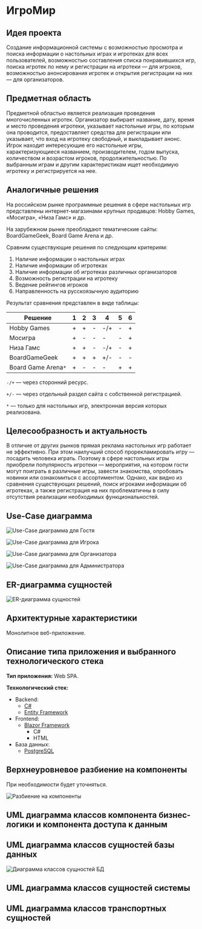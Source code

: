 # ИгроМир

## Идея проекта

Создание информационной системы с возможностью просмотра и поиска информации о
настольных играх и игротеках для всех пользователей, возможностью составления
списка понравившихся игр, поиска игротек по нему и регистрации на игротеки —
для игроков, возможностью анонсирования игротек и открытия регистрации на них
— для организаторов.


## Предметная область

Предметной областью является реализация проведения многочисленных игротек.
Организатор выбирает название, дату, время и место проведения игротеки,
указывает настольные игры, по которым она проводится, предоставляет средства для
регистрации или указывает, что вход на игротеку свободный, и выкладывает анонс.
Игрок находит интересующие его настольные игры, характеризующиеся названием,
производителем, годом выпуска, количеством и возрастом игроков,
продолжительностью. По выбранным играм и другим характеристикам ищет необходимую
игротеку и регистрируется на нее.

## Аналогичные решения

На российском рынке программные решения в сфере настольных игр
представлены интернет-магазинами крупных продавцов: Hobby Games,
«Мосигра», «Низа Гамс» и др.

На зарубежном рынке преобладают тематические сайты: BoardGameGeek, Board Game
Arena и др.

Сравним существующие решения по следующим критериям:

1. Наличие информации о настольных играх
2. Наличие информации об игротеках
3. Наличие информации об игротеках различных организаторов
4. Возможность регистрации на игротеку
5. Ведение рейтингов игроков
6. Направленность на русскоязычную аудиторию

Результат сравнения представлен в виде таблицы:

|Решение|1|2|3|4|5|6|
|-------|-|-|-|-|-|-|
|Hobby Games|+|+|-|-/+|-|+|
|Мосигра|+|-|-|-|-|+|
|Низа Гамс|+|+|-|-/+|-|+|
|BoardGameGeek|+|+|+|+/-|-|-|
|Board Game Arena`*`|+|-|-|-|+|+|

`-/+` — через сторонний ресурс.

`+/-` — через отдельный раздел сайта с собственной регистрацией.

`*` — только для настольных игр, электронная версия которых реализована.


## Целесообразность и актуальность

В отличие от других рынков прямая реклама настольных игр работает не эффективно.
При этом наилучший способ прорекламировать игру — посадить человека играть.
Поэтому в сфере настольных игры приобрели популярность игротеки — мероприятия,
на котором гости могут поиграть в различные игры, завести знакомства, опробовать
новинки или ознакомиться с ассортиментом. Однако, как видно из сравнения
существующих решений, поиск игроками информации об игротеках, а также
регистрация на них проблематичны в силу отсутствия реализации необходимых
функциональностей.


## Use-Case диаграмма

![Use-Case диаграмма для Гостя](./docs/img/Guest.svg)

![Use-Case диаграмма для Игрока](./docs/img/Player.svg)

![Use-Case диаграмма для Организатора](./docs/img/Organizer.svg)

![Use-Case диаграмма для Администратора](./docs/img/Admin.svg)


## ER-диаграмма сущностей

![ER-диаграмма сущностей](./docs/img/ER.svg)


## Архитектурные характеристики

Монолитное веб-приложение.


## Описание типа приложения и выбранного технологического стека

**Тип приложения:** Web SPA.

**Технологический стек:**

* Backend:
    * [C#](https://docs.microsoft.com/ru-ru/dotnet/csharp/)
    * [Entity Framework](https://docs.microsoft.com/ru-ru/ef/)
* Frontend:
    * [Blazor Framework](https://dotnet.microsoft.com/en-us/apps/aspnet/web-apps/blazor)
        * C#
        * HTML
* База данных:
    * [PostgreSQL](https://www.postgresql.org/)

## Верхнеуровневое разбиение на компоненты

При необходимости будет уточняться.

![Разбиение на компоненты](./docs/img/Components.svg)

## UML диаграмма классов компонента бизнес-логики и компонента доступа к данным

<!---![Диаграмма классов компонентов БЛ и ДкД](./docs/img/DB-Entities.svg)--->

## UML диаграмма классов сущностей базы данных

![Диаграмма классов сущностей БД](./docs/img/DB-Entities.svg)

## UML диаграмма классов сущностей системы

## UML диаграмма классов транспортных сущностей
